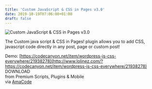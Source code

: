 ```yaml
---
title: 'Custom JavaScript & CSS in Pages v3.0'
date: 2019-10-19T07:06:00+01:00
draft: false
---
```


![Custom JavaScript & CSS in Pages v3.0](http://www.codelist.cc/uploads/posts/2019-05/1558197734_custom-js-css-in-pages.jpg "Custom JavaScript & CSS in Pages v3.0")  
  
The Custom java script & CSS in Pages! plugin allows you to add CSS, javascript code directly in any post, page or custom post!  
  
Demo: [https://codecanyon.net/item/wordpress-js-css-everywhere/21938278](http://www.lolinez.com/?https://codecanyon.net/item/wordpress-js-css-everywhere/21938278)  
DOWNLOAD  
from Premium Scripts, Plugins & Mobile  
via [AmaCode](https://amazcode.ooo)